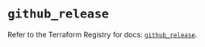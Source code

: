 # `github_release`

Refer to the Terraform Registry for docs: [`github_release`](https://registry.terraform.io/providers/integrations/github/6.5.0/docs/resources/release).
